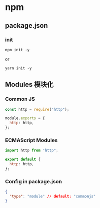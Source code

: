 # npm

## package.json

### init

```shell
npm init -y
```

or

```shell
yarn init -y
```

## Modules 模块化

### Common JS

```javascript
const http = require("http");

module.exports = {
  http: http,
};
```

### ECMAScript Modules

```javascript
import http from "http";

export default {
  http: http,
};
```

### Config in package.json

```json
{
  "type": "module" // default: "commonjs"
}
```
